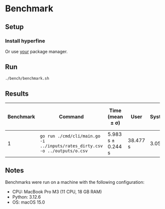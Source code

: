 # Benchmark

## Setup

### Install hyperfine

Or use [your](https://github.com/sharkdp/hyperfine) package manager.

## Run

```sh
./bench/benchmark.sh
```

## Results

| Benchmark | Command                                                                     | Time (mean ± σ)   | User     | System  | Range (min … max) | Runs |
| --------- | --------------------------------------------------------------------------- | ----------------- | -------- | ------- | ----------------- | ---- |
| 1         | `go run ./cmd/cli/main.go -i ../inputs/rates_dirty.csv -o ../outputs/o.csv` | 5.983 s ± 0.244 s | 38.477 s | 3.056 s | 5.610 s … 6.312 s | 10   |

## Notes

Benchmarks were run on a machine with the following configuration:

- CPU: MacBook Pro M3 (11 CPU, 18 GB RAM)
- Python: 3.12.6
- OS: macOS 15.0
